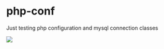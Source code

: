 # php-conf
Just testing php configuration and mysql connection classes

<img src="https://travis-ci.org/acidvertigo/php-conf.svg?branch=master" />
